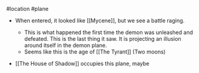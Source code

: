 #location #plane 

- When entered, it looked like [[Mycene]], but we see a battle raging.
	- This is what happened the first time the demon was unleashed and defeated. This is the last thing it saw. It is projecting an illusion around itself in the demon plane.
	- Seems like this is the age of [[The Tyrant]]  (Two moons)

- [[The House of Shadow]] occupies this plane, maybe 